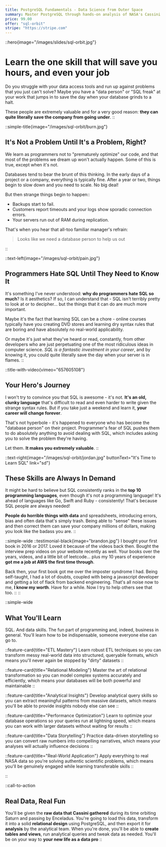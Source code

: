 ```yaml
---
title: PostgreSQL Fundamentals - Data Science from Outer Space
summary: Master PostgreSQL through hands-on analysis of NASA's Cassini mission data, uncovering the mysteries of Saturn's moon Enceladus.
price: 99.00
offer: "sql-orbit"
stripe: "https://stripe.com"
---
```


::hero{image="/images/slides/sql-orbit.jpg"}

# Learn the one skill that will save you hours, and even your job

Do you struggle with your data access tools and run up against problems that you just can't solve? Maybe you have a "data person" or "SQL freak" at your work that jumps in to save the day when your database grinds to a halt.

These people are extremely valuable and for a very good reason: **they can quite literally save the company from going under**.
::

::simple-title{image="/images/sql-orbit/burn.jpg"}

## It's Not a Problem Until It's a Problem, Right?

We learn as programmers not to "prematurely optimize" our code, and that most of the problems we dream up won't actually happen. Some of this is true, except when it's not.

Databases tend to bear the brunt of this thinking. In the early days of a project or a company, everything is typically fine. After a year or two, things begin to slow down and you need to scale. No big deal!

But then strange things begin to happen::

- Backups start to fail.
- Customers report timeouts and your logs show sporadic connection errors.
- Your servers run out of RAM during replication.

That's when you hear that all-too familiar manager's refrain:

> Looks like we need a database person to help us out

::

::text-left{image="/images/sql-orbit/pain.jpg"}

## Programmers Hate SQL Until They Need to Know It

It's something I've never understood: **why do programmers hate SQL so much**? Is it aesthetics? If so, I can understand that - SQL isn't terribly pretty to look at or to decipher... but the things that it can do are much more important.

Maybe it's the fact that learning SQL can be a chore - online courses typically have you creating DVD stores and learning dry syntax rules that are boring and have absolutely no real-world applicability.

Or maybe it's just what they've heard or read, constantly, from other developers who are just perpetuating one of the most ridiculous ideas in computer science. _SQL is a fantastic investment in your career_, and by knowing it, you could quite literally save the day when your server is in flames.
::

::title-with-video{vimeo="657605108"}

## Your Hero's Journey

I won't try to convince you that SQL is awesome - it's not. **It's an old, clunky language** that's difficult to read and even harder to write given the strange syntax rules. But if you take just a weekend and learn it, **your career will change forever**.

That's not hyperbole - it's happened to everyone who has become the "database person" on their project. Programmer's fear of SQL pushes them to do absolutely anything to avoid dealing with SQL, which includes asking you to solve the problem they're having.

Let them. **It makes you extremely valuable**.
::

::text-right{image="/images/sql-orbit/jordan.jpg" buttonText="It's Time to Learn SQL" link="sd"}

## These Skills are Always In Demand

It might be hard to believe but SQL consistently ranks in the **top 10 programming languages**, even though it's not a programming language! It's ahead of languages like Go, Swift and Ruby - consistently! That's because SQL people are always needed!

**People do horrible things with data** and spreadsheets, introducing errors, bias and often data that's simply trash. Being able to "sense" these issues and then correct them can save your company millions of dollars, making you look like the badass you are.
::

::simple-wide
::testimonial-black{image="brandon.jpg"}
I bought your first book in 2016 or 2017. Loved it because of the videos back then. Bought the interview prep videos on your website recently as well. Your books over the years, videos, and a little bit of leetcode... plus my 10 years of experience **got me a job at AWS the first time through**.

Back then, your first book got me over the imposter syndrome I had. Being self-taught, I had a lot of doubts, coupled with being a javascript developer and getting a lot of flack from backend engineering. That's all noise now to me, **I know my worth**. Have for a while. Now I try to help others see that too.
::
::

::simple-wide

## What You'll Learn

SQL. And data skills. The fun part of programming and, indeed, business in general. You'll learn how to be indispensable, someone everyone else can go to.

<div class="row g-4">

::feature-card{title="ETL Mastery"}
Learn robust ETL techniques so you can transform messy real-world data into structured, queryable formats, which means you'll never again be stopped by "dirty" datasets
::

::feature-card{title="Relational Modeling"}
Master the art of relational transformation so you can model complex systems accurately and efficiently, which means your databases will be both powerful and maintainable
::

::feature-card{title="Analytical Insights"}
Develop analytical query skills so you can extract meaningful patterns from massive datasets, which means you'll be able to provide insights nobody else can see
::

::feature-card{title="Performance Optimization"}
Learn to optimize your database operations so your queries run at lightning speed, which means you can work with larger datasets without waiting for results
::

::feature-card{title="Data Storytelling"}
Practice data-driven storytelling so you can convert raw numbers into compelling narratives, which means your analyses will actually influence decisions
::

::feature-card{title="Real-World Application"}
Apply everything to real NASA data so you're solving authentic scientific problems, which means you'll be genuinely engaged while learning transferable skills
::

</div>
::

::call-to-action

## Real Data, Real Fun

You'll be given the **raw data that Cassini gathered** during its time orbiting Saturn and passing by Enceladus. You're going to load this data, transform it into a solid **relational design** using PostgreSQL, and then export it for **analysis** by the analytical team. When you're done, you'll be able to **create tables and views**, run analytical queries and tweak data as needed. You'll be on your way to **your new life as a data pro**
::
